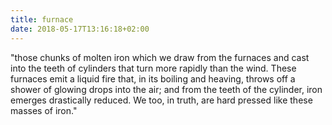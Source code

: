 ```yaml
---
title: furnace
date: 2018-05-17T13:16:18+02:00
---
```


"those chunks of molten iron which we draw from the furnaces and cast into the teeth of cylinders that turn more rapidly than the wind. These furnaces emit a liquid fire that, in its boiling and heaving, throws off a shower of glowing drops into the air; and from the teeth of the cylinder, iron emerges drastically reduced. We too, in truth, are hard pressed like these masses of iron."

<!--more-->
